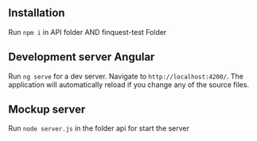 ## Installation

Run `npm i` in API folder AND finquest-test Folder

## Development server Angular

Run `ng serve` for a dev server. Navigate to `http://localhost:4200/`. The application will automatically reload if you change any of the source files.

## Mockup server

Run `node server.js` in the folder api for start the server 

